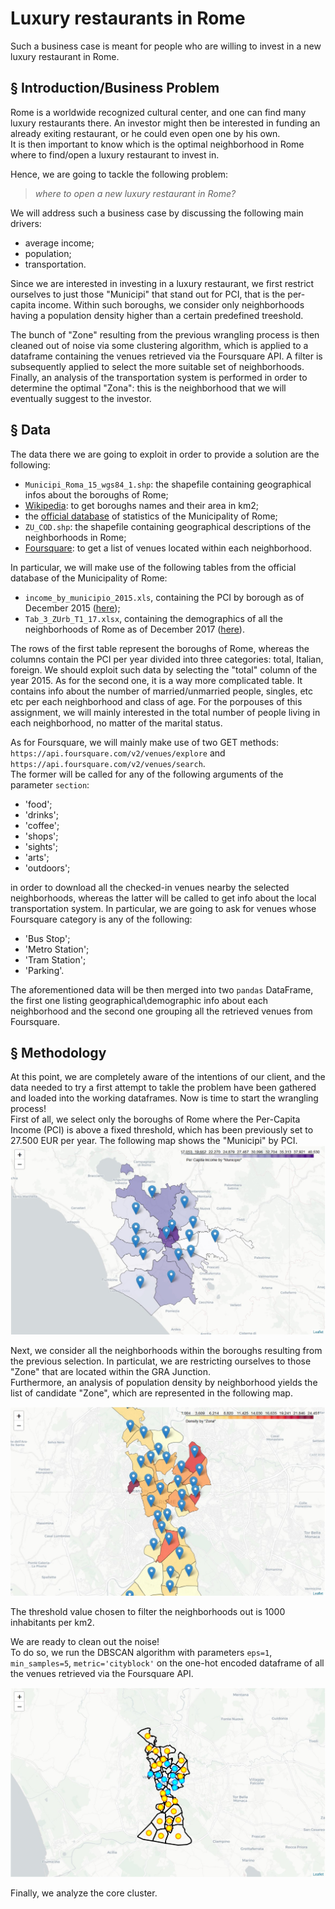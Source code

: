 
# Luxury restaurants in Rome

Such a business case is meant for people who are willing to invest in a new luxury restaurant in Rome.


## § Introduction/Business Problem


Rome is a worldwide recognized cultural center, and one can find many luxury restaurants there. An investor might then be interested in funding an already exiting restaurant, or he could even open one by his own.  
It is then important to know which is the optimal neighborhood in Rome where to find/open a luxury restaurant to invest in.

Hence, we are going to tackle the following problem:

> _where to open a new luxury restaurant in Rome?_

We will address such a business case by discussing the following main drivers:
- average income;
- population;
- transportation.

Since we are interested in investing in a luxury restaurant, we first restrict ourselves to just those "Municipi" that stand out for PCI, that is the per-capita income. Within such boroughs, we consider only neighborhoods having a population density higher than a certain predefined treeshold.  

The bunch of "Zone" resulting from the previous wrangling process is then cleaned out of noise via some clustering algorithm, which is applied to a dataframe containing the venues retrieved via the Foursquare API. A filter is subsequently applied to select the more suitable set of neighborhoods.  
Finally, an analysis of the transportation system is performed in order to determine the optimal "Zona": this is the neighborhood that we will eventually suggest to the investor.


## § Data


The data there we are going to exploit in order to provide a solution are the following:
- `Municipi_Roma_15_wgs84_1.shp`: the shapefile containing geographical infos about the boroughs of Rome;
- [Wikipedia](https://it.wikipedia.org/wiki/Municipi_di_Roma): to get boroughs names and their area in km2;
- the [official database](https://www.comune.roma.it/web/it/analisi-statistiche.page) of statistics of the Municipality of Rome;
- `ZU_COD.shp`: the shapefile containing geographical descriptions of the neighborhoods in Rome; 
- [Foursquare](https://www.foursquare.com/): to get a list of venues located within each neighborhood.

In particular, we will make use of the following tables from the official database of the Municipality of Rome:
- `income_by_municipio_2015.xls`, containing the PCI by borough as of December 2015 ([here](https://github.com/andrea-dm/Coursera_Capstone/blob/master/resources/income_by_municipio_2015.xls));
- `Tab_3_ZUrb_T1_17.xlsx`, containing the demographics of all the neighborhoods of Rome as of December 2017 ([here](https://github.com/andrea-dm/Coursera_Capstone/blob/master/resources/Tab_3_ZUrb_T1_17.xlsx)).

The rows of the first table represent the boroughs of Rome, whereas the columns contain the PCI per year divided into three categories: total, Italian, foreign.  We should exploit such data by selecting the "total" column of the year 2015. As for the second one, it is a way more complicated table. It contains info about the number of married/unmarried people, singles, etc etc per each neighborhood and class of age. For the porpouses of this assignment, we will mainly interested in the total number of people living in each neighborhood, no matter of the marital status.

As for Foursquare, we will mainly make use of two GET methods:  
`https://api.foursquare.com/v2/venues/explore` and `https://api.foursquare.com/v2/venues/search`.  
The former will be called for any of the following arguments of the parameter `section`:
- 'food';
- 'drinks';
- 'coffee';
- 'shops';
- 'sights';
- 'arts';
- 'outdoors';

in order to download all the checked-in venues nearby the selected neighborhoods, whereas the latter will be called to get info about the local transportation system. In particular, we are going to ask for venues whose Foursquare category is any of the following:
- 'Bus Stop';
- 'Metro Station';
- 'Tram Station';
- 'Parking'.

The aforementioned data will be then merged into two `pandas` DataFrame, the first one listing geographical\demographic info about each neighborhood and the second one grouping all the retrieved venues from Foursquare. 


## § Methodology


At this point, we are completely aware of the intentions of our client, and the data needed to try a first attempt to takle the problem have been gathered and loaded into the working dataframes. Now is time to start the wrangling process!  
First of all, we select only the boroughs of Rome where the Per-Capita Income (PCI) is above a fixed threshold, which has been previously set to 27.500 EUR per year. The following map shows the "Municipi" by PCI.
![Municipi and PCI](https://github.com/andrea-dm/Coursera_Capstone/blob/master/resources/municipi_and_pci.jpg)  

Next, we consider all the neighborhoods within the boroughs resulting from the previous selection. In particulat, we are restricting ourselves to those "Zone" that are located within the GRA Junction.  
Furthermore, an analysis of population density by neighborhood yields the list of candidate "Zone", which are represented in the following map.

![Zone_and_density](https://github.com/andrea-dm/Coursera_Capstone/blob/master/resources/zone_and_density.jpg)  

The threshold value chosen to filter the neighborhoods out is 1000 inhabitants per km2.  

We are ready to clean out the noise!  
To do so, we run the DBSCAN algorithm with parameters `eps=1`, `min_samples=5`, `metric='cityblock'` on the one-hot encoded dataframe of all the venues retrieved via the Foursquare API.  

![Zone_and_density](https://github.com/andrea-dm/Coursera_Capstone/blob/master/resources/neighborhoods_and_noise.jpg)  

Finally, we analyze the core cluster.
